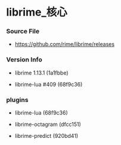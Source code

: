 # librime_核心

### Source File

- https://github.com/rime/librime/releases

### Version Info

- librime 1.13.1 (1a1fbbe)

- librime-lua #409 (68f9c36)

### plugins

- librime-lua (68f9c36)

- librime-octagram (dfcc151)

- librime-predict (920bd41)
